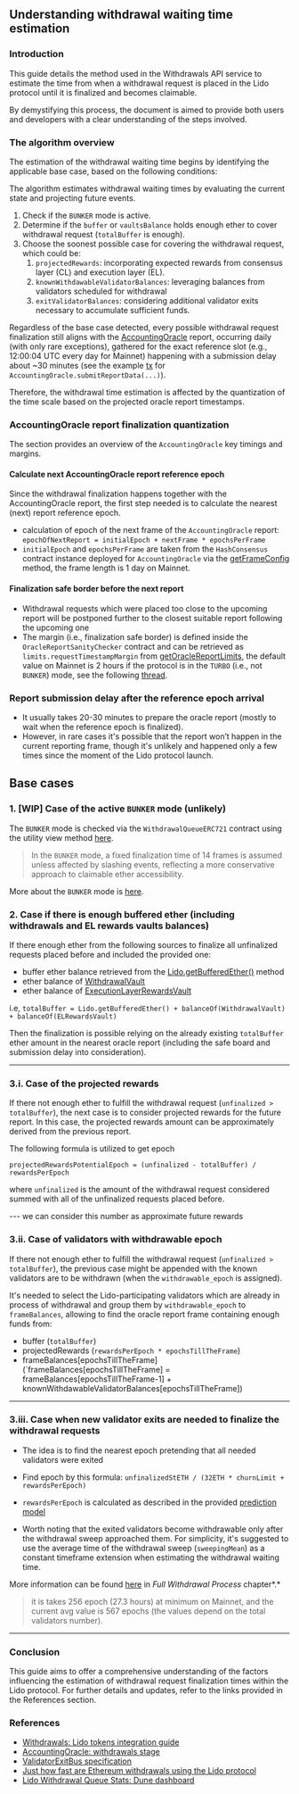 ## Understanding withdrawal waiting time estimation

### Introduction

This guide details the method used in the Withdrawals API service to estimate the time from when a withdrawal request is placed in the Lido protocol until it is finalized and becomes claimable.

By demystifying this process, the document is aimed to provide both users and developers with a clear understanding of the steps involved.

### The algorithm overview

The estimation of the withdrawal waiting time begins by identifying the applicable base case, based on the following conditions:

The algorithm estimates withdrawal waiting times by evaluating the current state and projecting future events.

1. Check if the `BUNKER` mode is active.
2. Determine if the `buffer` or `vaultsBalance` holds enough ether to cover withdrawal request (`totalBuffer` is enough).
3. Choose the soonest possible case for covering the withdrawal request, which could be:
   1. `projectedRewards`: incorporating expected rewards from consensus layer (CL) and execution layer (EL).
   2. `knownWithdawableValidatorBalances`: leveraging balances from validators scheduled for withdrawal
   3. `exitValidatorBalances`: considering additional validator exits necessary to accumulate sufficient funds.

Regardless of the base case detected, every possible withdrawal request finalization still aligns with the [AccountingOracle](https://docs.lido.fi/contracts/accounting-oracle) report, occurring daily (with only rare exceptions), gathered for the exact reference slot (e.g., 12:00:04 UTC every day for Mainnet) happening with a submission delay about ~30 minutes (see the example [tx](https://etherscan.io/tx/0x569556dd4694408de8c8c0a164f4ace48273227c156b42969cd75034063f0907) for `AccountingOracle.submitReportData(...)`).

Therefore, the withdrawal time estimation is affected by the quantization of the time scale based on the projected oracle report timestamps.

### AccountingOracle report finalization quantization

The section provides an overview of the `AccountingOracle` key timings and margins.

#### Calculate next AccountingOracle report reference epoch

Since the withdrawal finalization happens together with the AccountingOracle report, the first step needed is to calculate the nearest (next) report reference epoch.

- calculation of epoch of the next frame of the `AccountingOracle` report:
  `epochOfNextReport = initialEpoch + nextFrame * epochsPerFrame`
- `initialEpoch` and `epochsPerFrame` are taken from the `HashConsensus` contract instance deployed for `AccountingOracle` via the [getFrameConfig](https://docs.lido.fi/contracts/hash-consensus#getframeconfig) method, the frame length is 1 day on Mainnet.

#### Finalization safe border before the next report

- Withdrawal requests which were placed too close to the upcoming report will be postponed further to the closest suitable report following the upcoming one
- The margin (i.e., finalization safe border) is defined inside the `OracleReportSanityChecker` contract and can be retrieved as `limits.requestTimestampMargin` from [getOracleReportLimits](https://docs.lido.fi/contracts/oracle-report-sanity-checker#getoraclereportlimits), the default value on Mainnet is 2 hours if the protocol is in the `TURBO` (i.e., not `BUNKER`) mode, see the following [thread](https://research.lido.fi/t/withdrawals-for-lido-on-ethereum-bunker-mode-design-and-implementation/3890/4).

### Report submission delay after the reference epoch arrival

- It usually takes 20-30 minutes to prepare the oracle report (mostly to wait when the reference epoch is finalized).
- However, in rare cases it's possible that the report won’t happen in the current reporting frame, though it's unlikely and happened only a few times since the moment of the Lido protocol launch.

## Base cases

### 1. [WIP] Case of the active `BUNKER` mode (unlikely)

The `BUNKER` mode is checked via the `WithdrawalQueueERC721` contract using the utility view method [here](https://docs.lido.fi/contracts/withdrawal-queue-erc721#isbunkermodeactive).

> In the `BUNKER` mode, a fixed finalization time of 14 frames is assumed unless affected by slashing events, reflecting a more conservative approach to claimable ether accessibility.

More about the `BUNKER` mode is [here](https://docs.lido.fi/guides/oracle-spec/accounting-oracle/#bunker-mode-activation).

### 2. Case if there is enough buffered ether (including withdrawals and EL rewards vaults balances)

If there enough ether from the following sources to finalize all unfinalized requests placed before and included the provided one:

- buffer ether balance retrieved from the [Lido.getBufferedEther()](https://docs.lido.fi/contracts/lido#getbufferedether) method
- ether balance of [WithdrawalVault](https://docs.lido.fi/contracts/withdrawal-vault)
- ether balance of [ExecutionLayerRewardsVault](https://docs.lido.fi/contracts/lido-execution-layer-rewards-vault)

i.e, `totalBuffer = Lido.getBufferedEther() + balanceOf(WithdrawalVault) + balanceOf(ELRewardsVault)`

Then the finalization is possible relying on the already existing `totalBuffer` ether amount in the nearest oracle report (including the safe board and submission delay into consideration).

---

### 3.i. Case of the projected rewards

If there not enough ether to fulfill the withdrawal request (`unfinalized > totalBuffer`), the next case is to consider projected rewards for the future report. In this case, the projected rewards amount can be approximately derived from the previous report.

The following formula is utilized to get epoch

`projectedRewardsPotentialEpoch = (unfinalized - totalBuffer) / rewardsPerEpoch`

where `unfinalized` is the amount of the withdrawal request considered summed with all of the unfinalized requests placed before.

--- we can consider this number as approximate future rewards

### 3.ii. Case of validators with withdrawable epoch

If there not enough ether to fulfill the withdrawal request (`unfinalized > totalBuffer`), the previous case might be appended with the known validators are to be withdrawn (when the `withdrawable_epoch` is assigned).

It's needed to select the Lido-participating validators which are already in process of withdrawal and group them by `withdrawable_epoch` to `frameBalances`, allowing to find the oracle report frame containing enough funds from:

- buffer (`totalBuffer`)
- projectedRewards (`rewardsPerEpoch * epochsTillTheFrame`)
- frameBalances[epochsTillTheFrame] (`frameBalances[epochsTillTheFrame] = frameBalances[epochsTillTheFrame-1] + knownWithdawableValidatorBalances[epochsTillTheFrame])

---

### 3.iii. Case when new validator exits are needed to finalize the withdrawal requests

- The idea is to find the nearest epoch pretending that all needed validators were exited
- Find epoch by this formula: `unfinalizedStETH / (32ETH * churnLimit + rewardsPerEpoch)`
- `rewardsPerEpoch` is calculated as described in the provided [prediction model](https://hackmd.io/@lido/r1fau3aJ3?type=view#Predict-available-ETH-before-next-withdrawn)

- Worth noting that the exited validators become withdrawable only after the withdrawal sweep approached them.
For simplicity, it's suggested to use the average time of the withdrawal sweep (`sweepingMean`) as a constant timeframe extension when estimating the withdrawal waiting time.

More information can be found [here](https://consensys.net/shanghai-capella-upgrade/) in *Full Withdrawal Process* chapter*.*

> it is takes 256 epoch (27.3 hours) at minimum on Mainnet, and the current avg value is 567 epochs (the values depend on the total validators number).

---

### Conclusion

This guide aims to offer a comprehensive understanding of the factors influencing the estimation of withdrawal request finalization times within the Lido protocol. For further details and updates, refer to the links provided in the References section.

### References

- [Withdrawals: Lido tokens integration guide](https://docs.lido.fi/guides/lido-tokens-integration-guide#withdrawals-unsteth)
- [AccountingOracle: withdrawals stage](https://docs.lido.fi/guides/oracle-spec/accounting-oracle#withdrawal-stage)
- [ValidatorExitBus specification](https://docs.lido.fi/guides/oracle-spec/validator-exit-bus)
- [Just how fast are Ethereum withdrawals using the Lido protocol](https://blog.lido.fi/just-how-fast-are-ethereum-withdrawals-using-the-lido-protocol/)
- [Lido Withdrawal Queue Stats: Dune dashboard](https://dune.com/lido/lido-v2)
